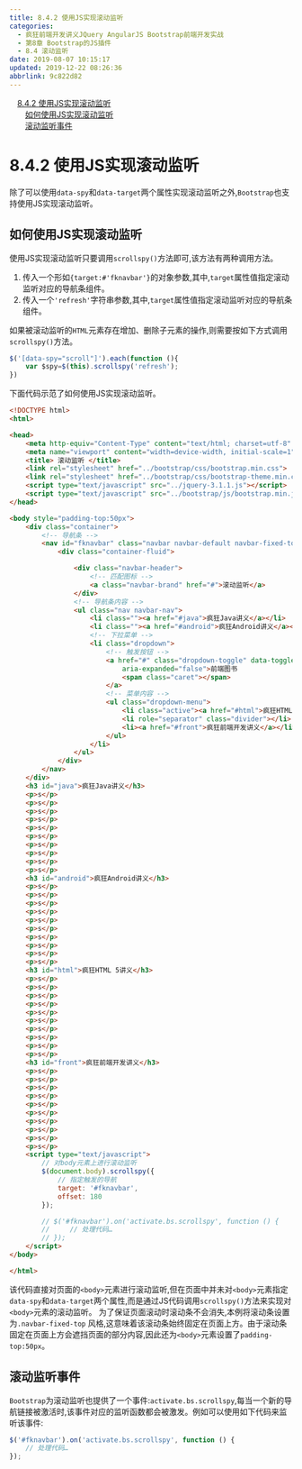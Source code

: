 ```yaml
---
title: 8.4.2 使用JS实现滚动监听
categories: 
  - 疯狂前端开发讲义JQuery AngularJS Bootstrap前端开发实战
  - 第8章 Bootstrap的JS插件
  - 8.4 滚动监听
date: 2019-08-07 10:15:17
updated: 2019-12-22 08:26:36
abbrlink: 9c822d82
---
```

<div id='my_toc'><a href="/JavaReadingNotes/9c822d82/#8-4-2-使用JS实现滚动监听" class="header_1">8.4.2 使用JS实现滚动监听</a><br><a href="/JavaReadingNotes/9c822d82/#如何使用JS实现滚动监听" class="header_2">如何使用JS实现滚动监听</a><br><a href="/JavaReadingNotes/9c822d82/#滚动监听事件" class="header_2">滚动监听事件</a><br></div>
<style>.header_1{margin-left: 1em;}.header_2{margin-left: 2em;}.header_3{margin-left: 3em;}.header_4{margin-left: 4em;}.header_5{margin-left: 5em;}.header_6{margin-left: 6em;}</style>
<!--more-->
<script>if (navigator.platform.search('arm')==-1){document.getElementById('my_toc').style.display = 'none';}var e,p = document.getElementsByTagName('p');while (p.length>0) {e = p[0];e.parentElement.removeChild(e);}</script>

<!--end-->
<!--SSTStart-->
# 8.4.2 使用JS实现滚动监听 #
除了可以使用`data-spy`和`data-target`两个属性实现滚动监听之外,`Bootstrap`也支持使用JS实现滚动监听。
## 如何使用JS实现滚动监听 ##
使用JS实现滚动监听只要调用`scrollspy()`方法即可,该方法有两种调用方法。
1. 传入一个形如`{target:#'fknavbar'}`的对象参数,其中,`target`属性值指定滚动监听对应的导航条组件。
2. 传入一个`'refresh'`字符串参数,其中,`target`属性值指定滚动监听对应的导航条组件。

如果被滚动监听的`HTML`元素存在增加、删除子元素的操作,则需要按如下方式调用`scrollspy()`方法。
```javascript
$('[data-spy="scroll"]').each(function (){
    var $spy=$(this).scrollspy('refresh');
})
```
下面代码示范了如何使用JS实现滚动监听。
```html
<!DOCTYPE html>
<html>

<head>
    <meta http-equiv="Content-Type" content="text/html; charset=utf-8" />
    <meta name="viewport" content="width=device-width, initial-scale=1">
    <title> 滚动监听 </title>
    <link rel="stylesheet" href="../bootstrap/css/bootstrap.min.css">
    <link rel="stylesheet" href="../bootstrap/css/bootstrap-theme.min.css">
    <script type="text/javascript" src="../jquery-3.1.1.js"></script>
    <script type="text/javascript" src="../bootstrap/js/bootstrap.min.js"></script>
</head>

<body style="padding-top:50px">
    <div class="container">
        <!-- 导航条 -->
        <nav id="fknavbar" class="navbar navbar-default navbar-fixed-top">
            <div class="container-fluid">

                <div class="navbar-header">
                    <!-- 匹配图标 -->
                    <a class="navbar-brand" href="#">滚动监听</a>
                </div>
                <!-- 导航条内容 -->
                <ul class="nav navbar-nav">
                    <li class=""><a href="#java">疯狂Java讲义</a></li>
                    <li class=""><a href="#android">疯狂Android讲义</a></li>
                    <!-- 下拉菜单 -->
                    <li class="dropdown">
                        <!-- 触发按钮 -->
                        <a href="#" class="dropdown-toggle" data-toggle="dropdown" role="button" aria-haspopup="true"
                            aria-expanded="false">前端图书
                            <span class="caret"></span>
                        </a>
                        <!-- 菜单内容 -->
                        <ul class="dropdown-menu">
                            <li class="active"><a href="#html">疯狂HTML 5讲义</a></li>
                            <li role="separator" class="divider"></li>
                            <li><a href="#front">疯狂前端开发讲义</a></li>
                        </ul>
                    </li>
                </ul>
            </div>
        </nav>
    </div>
    <h3 id="java">疯狂Java讲义</h3>
    <p>s</p>
    <p>s</p>
    <p>s</p>
    <p>s</p>
    <p>s</p>
    <p>s</p>
    <p>s</p>
    <p>s</p>
    <p>s</p>
    <p>s</p>
    <h3 id="android">疯狂Android讲义</h3>
    <p>s</p>
    <p>s</p>
    <p>s</p>
    <p>s</p>
    <p>s</p>
    <p>s</p>
    <p>s</p>
    <p>s</p>
    <p>s</p>
    <p>s</p>
    <h3 id="html">疯狂HTML 5讲义</h3>
    <p>s</p>
    <p>s</p>
    <p>s</p>
    <p>s</p>
    <p>s</p>
    <p>s</p>
    <p>s</p>
    <p>s</p>
    <p>s</p>
    <p>s</p>
    <h3 id="front">疯狂前端开发讲义</h3>
    <p>s</p>
    <p>s</p>
    <p>s</p>
    <p>s</p>
    <p>s</p>
    <p>s</p>
    <p>s</p>
    <p>s</p>
    <p>s</p>
    <p>s</p>
    <script type="text/javascript">
        // 对body元素上进行滚动监听
        $(document.body).scrollspy({
            // 指定触发的导航
            target: '#fknavbar',
            offset: 180
        });

        // $('#fknavbar').on('activate.bs.scrollspy', function () {
        //     // 处理代码…
        // });
    </script>
</body>

</html>
```
该代码直接对页面的`<body>`元素进行滚动监听,但在页面中并未对`<body>`元素指定`data-spy`和`data-target`两个属性,而是通过JS代码调用`scrollspy()`方法来实现对`<body>`元素的滚动监听。
为了保证页面滚动时滚动条不会消失,本例将滚动条设置为`.navbar-fixed-top` 风格,这意味着该滚动条始终固定在页面上方。由于滚动条固定在页面上方会遮挡页面的部分内容,因此还为`<body>`元素设置了`padding-top:50px`。

## 滚动监听事件 ##
`Bootstrap`为滚动监听也提供了一个事件:`activate.bs.scrollspy`,每当一个新的导航链接被激活时,该事件对应的监听函数都会被激发。例如可以使用如下代码来监听该事件:
```javascript
$('#fknavbar').on('activate.bs.scrollspy', function () {
    // 处理代码…
});
```
<!--SSTStop-->

